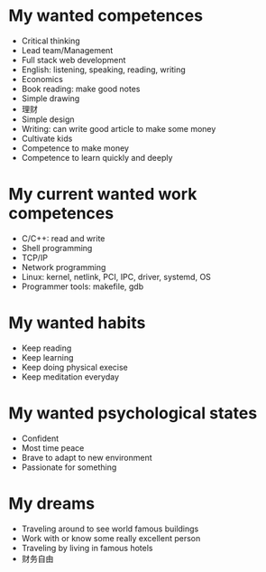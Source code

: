 # My wanted competences
- Critical thinking
- Lead team/Management
- Full stack web development
- English: listening, speaking, reading, writing
- Economics
- Book reading: make good notes
- Simple drawing
- 理财
- Simple design
- Writing: can write good article to make some money
- Cultivate kids
- Competence to make money
- Competence to learn quickly and deeply

# My current wanted work competences
- C/C++: read and write
- Shell programming
- TCP/IP
- Network programming
- Linux: kernel, netlink, PCI, IPC, driver, systemd, OS
- Programmer tools: makefile, gdb

# My wanted habits
- Keep reading
- Keep learning
- Keep doing physical execise
- Keep meditation everyday

# My wanted psychological states
- Confident
- Most time peace
- Brave to adapt to new environment
- Passionate for something

# My dreams
- Traveling around to see world famous buildings
- Work with or know some really excellent person
- Traveling by living in famous hotels
- 财务自由
